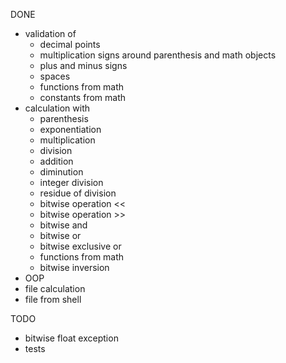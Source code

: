 DONE
 * validation of
   + decimal points
   + multiplication signs around parenthesis and math objects
   + plus and minus signs
   + spaces
   + functions from math
   + constants from math
 * calculation with
   + parenthesis
   + exponentiation
   + multiplication
   + division
   + addition
   + diminution
   + integer division
   + residue of division
   + bitwise operation <<
   + bitwise operation >>
   + bitwise and
   + bitwise or
   + bitwise exclusive or
   + functions from math
   + bitwise inversion
 * OOP
 * file calculation
 * file from shell

TODO
 * bitwise float exception
 * tests
 